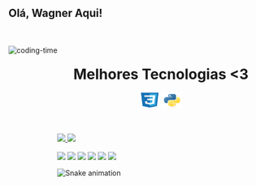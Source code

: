 ## Olá, Wagner Aqui!

<br>

<div  align="center"> 
  <div style="display: inline_block"><br>
    <img align="left" height="250" alt="coding-time" src="code.gif">
    <h1 align="center">Melhores Tecnologias <3</h1>
    <img align="center" height="30" width="40" alt="css-icon" src="https://raw.githubusercontent.com/devicons/devicon/master/icons/css3/css3-original.svg">
    <img align="center" height="30" width="40" alt="python-icon" src="https://raw.githubusercontent.com/devicons/devicon/master/icons/python/python-original.svg">
</div>
   </div></br></br></br>
   
<a href="https://github.com/anuraghazra/github-readme-stats">
<img height="150em" src="https://github-readme-stats-sigma-five.vercel.app/api?username=Soulbope&show_icons=true&theme=merko&include_all_commits=true&count_private=true"/>
<img height="130em" src="https://github-readme-stats-sigma-five.vercel.app/api/top-langs/?username=Soulbope&layout=compact&langs_count=1&theme=merko"/>
</a>
<br/><br/> 
    
  
<div> 
  <a href="https://www.youtube.com/channel/UC3IrWA1vfh7iwqJ02oIS3iw" target="_blank"><img src="https://img.shields.io/badge/YouTube-FF0000?style=for-the-badge&logo=youtube&logoColor=white" target="_blank"></a>
  <a href="https://instagram.com/wagnermonstro51" target="_blank"><img src="https://img.shields.io/badge/-Instagram-%23E4405F?style=for-the-badge&logo=instagram&logoColor=white" target="_blank"></a>
 	<a href="https://www.twitch.tv/soulbopex" target="_blank"><img src="https://img.shields.io/badge/Twitch-9146FF?style=for-the-badge&logo=twitch&logoColor=white" target="_blank"></a>
 <a href="https://discord.gg/JDe9d7EA" target="_blank"><img src="https://img.shields.io/badge/Discord-7289DA?style=for-the-badge&logo=discord&logoColor=white" target="_blank"></a> 
  <a href = "mailto:wagner_psb@yahoo.com.br"><img src="https://img.shields.io/badge/-Gmail-%23333?style=for-the-badge&logo=gmail&logoColor=white" target="_blank"></a>
  <a href="https://www.linkedin.com/in/wagner-oliveira-soulbope" target="_blank"><img src="https://img.shields.io/badge/-LinkedIn-%230077B5?style=for-the-badge&logo=linkedin&logoColor=white" target="_blank"></a> 
  
</div>
</div>
  
![Snake animation](https://github.com/Soulbope/Soulbope/blob/output/github-contribution-grid-snake.svg)

